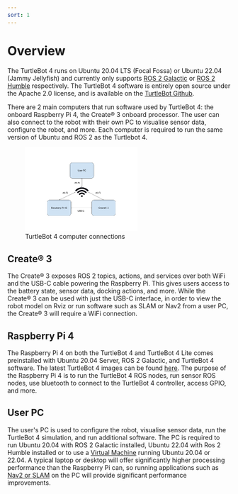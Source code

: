 ```yaml
---
sort: 1
---
```


# Overview

The TurtleBot 4 runs on Ubuntu 20.04 LTS (Focal Fossa) or Ubuntu 22.04 (Jammy Jellyfish) and currently only supports [ROS 2 Galactic](https://docs.ros.org/en/galactic/index.html) or [ROS 2 Humble](https://docs.ros.org/en/humble/index.html) respectively. The TurtleBot 4 software is entirely open source under the Apache 2.0 license, and is available on the [TurtleBot Github](https://github.com/turtlebot).

There are 2 main computers that run software used by TurtleBot 4: the onboard Raspberry Pi 4, the Create® 3 onboard processor. The user can also connect to the robot with their own PC to visualise sensor data, configure the robot, and more. Each computer is required to run the same version of Ubuntu and ROS 2 as the Turtlebot 4. 

<figure class="aligncenter">
    <img src="media/computer_connections.png" alt="Computer connections" style="width: 60%"/>
    <figcaption>TurtleBot 4 computer connections</figcaption>
</figure>

## Create® 3

The Create® 3 exposes ROS 2 topics, actions, and services over both WiFi and the USB-C cable powering the Raspberry Pi. This gives users access to the battery state, sensor data, docking actions, and more. While the Create® 3 can be used with just the USB-C interface, in order to view the robot model on Rviz or run software such as SLAM or Nav2 from a user PC, the Create® 3 will require a WiFi connection.

## Raspberry Pi 4

The Raspberry Pi 4 on both the TurtleBot 4 and TurtleBot 4 Lite comes preinstalled with Ubuntu 20.04 Server, ROS 2 Galactic, and TurtleBot 4 software. The latest TurtleBot 4 images can be found [here](http://download.ros.org/downloads/turtlebot4/). The purpose of the Raspberry Pi 4 is to run the TurtleBot 4 ROS nodes, run sensor ROS nodes, use bluetooth to connect to the TurtleBot 4 controller, access GPIO, and more.

## User PC

The user's PC is used to configure the robot, visualise sensor data, run the TurtleBot 4 simulation, and run additional software. The PC is required to run Ubuntu 20.04 with ROS 2 Galactic installed, Ubuntu 22.04 with Ros 2 Humble installed or to use a [Virtual Machine](https://en.wikipedia.org/wiki/Virtual_machine) running Ubuntu 20.04 or 22.04. A typical laptop or desktop will offer significantly higher processing performance than the Raspberry Pi can, so running applications such as [Nav2 or SLAM](./turtlebot4_common.md#navigation) on the PC will provide significant performance improvements.
